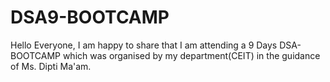 # DSA9-BOOTCAMP
Hello Everyone, I am happy to share that I am attending a 9 Days DSA-BOOTCAMP which was organised by my department(CEIT) in the guidance of Ms. Dipti Ma'am.
